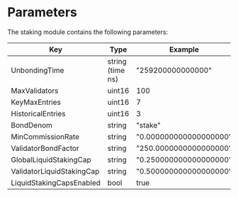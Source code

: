 <!--
order: 8
-->

# Parameters

The staking module contains the following parameters:

| Key                       | Type             | Example                |
| ------------------------- | ---------------- | ---------------------- |
| UnbondingTime             | string (time ns) | "259200000000000"      |
| MaxValidators             | uint16           | 100                    |
| KeyMaxEntries             | uint16           | 7                      |
| HistoricalEntries         | uint16           | 3                      |
| BondDenom                 | string           | "stake"                |
| MinCommissionRate         | string           | "0.000000000000000000" |
| ValidatorBondFactor       | string           | "250.0000000000000000" |
| GlobalLiquidStakingCap    | string           | "0.250000000000000000" |
| ValidatorLiquidStakingCap | string           | "0.500000000000000000" |
| LiquidStakingCapsEnabled  | bool             | true                   |